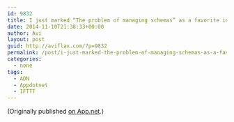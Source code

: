 ```yaml
---
id: 9832
title: I just marked “The problem of managing schemas” as a favorite in Readability. http://www.readability.com/articles/mykrz3a7
date: 2014-11-10T21:38:33+00:00
author: Avi
layout: post
guid: http://aviflax.com/?p=9832
permalink: /post/i-just-marked-the-problem-of-managing-schemas-as-a-favorite-in-readability-httpwww-readability-comarticlesmykrz3a7/
categories:
  - none
tags:
  - ADN
  - Appdotnet
  - IFTTT
---
```

(Originally published [on App.net](http://alpha.app.net/aviflax/post/43129246).)
